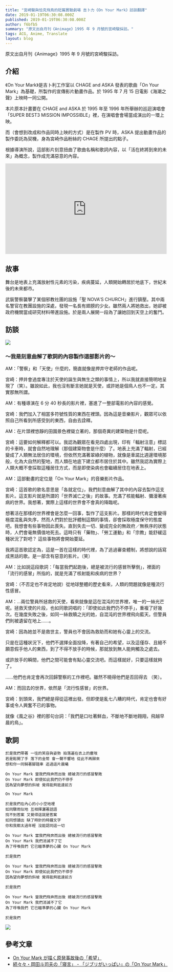 ```yaml
---
title: "宮崎駿與恰克飛鳥的短篇實驗劇場 吉卜力《On Your Mark》訪談翻譯"
date: 2019-01-19T06:30:08.000Z
published: 2019-01-19T06:30:08.000Z
author: f6bfb5
summary: "原文出自月刊《Animage》1995 年 9 月號的宮崎駿採訪。"
tags: ACG, Anime, Translate
layout: blog
---
```


原文出自月刊《Animage》1995 年 9 月號的宮崎駿採訪。

## 介紹

《On Your Mark》是吉卜利工作室以 CHAGE and ASKA 發表的歌曲「On Your Mark」為基礎，所製作的宣傳影片動畫作品。於 1995 年 7 月 15 日電影《海潮之聲》上映時一同公開。

本片原本計畫要在 CHAGE and ASKA 於 1995 年至 1996 年所舉辦的巡迴演唱會「SUPER BEST3 MISSION IMPOSSIBLE」裡，在演唱會會場當成演出的一環上映。

而（會想到改成和作品同時上映的方式）是在製作 PV 時，ASKA 提出動畫作品的製作委託為契機，身為宮崎作品粉絲的 CHAGE 所提出的點子。

根據導演所說，這部影片刻意扭曲了歌曲名稱和歌詞內容，以「活在終將到來的未來」為概念，製作成充滿惡意的內容。

<div style="position:relative;padding-bottom:56.25%;height:0;overflow:hidden;"> <iframe style="width:100%;height:100%;position:absolute;left:0px;top:0px;overflow:hidden" frameborder="0" type="text/html" title="on your mark" src="https://www.dailymotion.com/embed/video/x33j0w3" width="100%" height="100%" allowfullscreen > </iframe> </div>

## 故事

舞台是地表上充滿放射性元素的污染，疾病蔓延，人類開始轉居於地底下，世紀末後的未來都市。

武裝警察襲擊了某個邪教社團的設施「聖 NOVA'S CHURCH」進行鎮壓。其中兩名警官在教團設施的深處，發現一名長有翅膀的少女。雖然兩人將她救出，她卻被政府機關當成研究材料帶進設施。於是兩人展開一段為了讓她回到天空上的奮鬥。

## 訪談

![](https://i.imgur.com/PCqOuDx.jpg)

### ～我是刻意曲解了歌詞的內容製作這部影片的～

AM：「警察」和「天使」什麼的，簡直就像是押井守老師的作品呢。

宮崎：押井會過度專注於天使的誕生與無生之類的事情上，所以我就直接簡明地呈現了（笑）。雖說如此，我也沒有斷言她就是天使，或許她是個鳥人也不一定。其實那無所謂。

AM：有種導演在 6 分 40 秒長的影片裡，塞進了一整部電影的內容的感覺。

宮崎：我們加入了相當多符號性質的東西在裡頭。因為這是音樂影片，觀眾可以依照自己所看到所感受到的東西，自由去詮釋。

AM：在片頭裡悠靜的田園景色裡聳立著的，那個奇異的建築物是什麼呢。

宮崎：這要如何解釋都可以。我認為觀眾在看見四處出現，印有「輻射注意」標誌的卡車時，就會自然地理解（那個建築物會是什麼）了。地表上充滿了輻射，已經變成了人類無法居住的環境，但依然充滿著翠綠的植物，就像是車諾比週邊環境那般，化為大自然的聖地，而人類在地底下建立都市居住於其中。雖然我認為實際上人類大概不會採取這種居住方式，而是即使染病也會繼續居住在地表上。

AM：這部動畫的定位是「On Your Mark」的音樂影片作品。

宮崎：這首歌的歌名意思是「各就定位」，我們刻意曲解了其中的內容去製作這支影片。這支影片就是所謂的「世界滅亡之後」的故事。充滿了核能輻射、彌漫著疾病的世界。我想著，實際上這樣的世界會不會真的降臨呢。

想著活在那樣的世界裡會是怎麼一回事，製作了這支影片。那樣的時代肯定會變得極度混亂與失序，然而人們對於批評體制這類的事情，卻會採取極度保守的態度吧。我想會有些事物因此喪失。直到失去一切、變成完全的無政府／無秩序的狀態時，人們會毫無價值地死去。這時只有「藥物」、「勞工運動」和「宗教」能舒緩這種狀況了對吧？ 這些事物將會開始蔓延。

我將這首歌認定為，這是一首在這樣的時代裡，為了逃過審查體制，將想說的話寫成黑話的歌。是一部含有惡意的影片。（笑）

AM：比如說這段歌詞：「每當我們起跑後，總是被流行的感冒所擊倒」，裡面的「流行的感冒」所指的，就是充滿了核射能和疾病的世界？

宮崎：（不否定也不肯定地說）從地球整體的歷史看來，人類的問題就像是種流行性感冒。

AM：…兩位警員所拯救的天使，看來就像是這在混沌的世界裡，唯一的一絲光芒呢。拯救天使的片段，也如同歌詞唱的：「即使如此我們仍不停手」，重複了好幾次。在幾度失敗之後，如同一絲救贖之光的她，自混沌的世界裡飛向藍天。但警員們則被遺留在地上……。

宮崎：因為她並不是救世主，警員也不會因為救助而和她有心靈上的交流。

只是在這種狀況下，他們不選擇全面投降，有著自己的希望，以及這僅存、且絕不願意假手他人的東西，到了不得不放手的時候，那就放到無人能夠觸及之處去。

或許放手的瞬間，他們之間可能會有點心靈交流吧。而這樣就好，只要這樣就夠了。

……他們也肯定會再次回歸警察的工作裡吧。雖然不曉得他們是否回得去 （笑）。

AM：而回去的世界，依然是「流行性感冒」的世界。

宮崎：到頭來，我們總是得從這裡出發。但即使是亂七八糟的時代，肯定也會有好事或令人興奮不已的事物。

就像《風之谷》裡的那句台詞：「我們是口吐著鮮血，不斷地不斷地翱翔，飛越早晨的鳥」。

## 歌詞

```
於是我們帶著 一往的笑容與姿勢 拍落遍在衣上的塵埃
若是鬆開了手 落下的金幣 會一聲不響地 從此不再歸來
想和你一同騎著腳踏車 追過這片晨曦

On Your Mark 當我們飛奔而出後 總被流行的感冒擊敗
On Your Mark 即使如此我們仍不停手
因為望向夢想的斜坡 覺得能夠抵達前方

On Your Mark

於是我們在內心的小小空地裡
如同驟雨似地 互相揮灑著話語
找不到答案 又覺得這就是答案
如同想讀出 缺了時針的時鐘文字
你和我都太過年輕 沒能認同這一切

On Your Mark 當我們飛奔而出後 總被流行的感冒擊敗
On Your Mark 我們消滅不了它
為了呼喚我們 它已瞄準夢的心臟 On Your Mark

於是我們

On Your Mark 當我們飛奔而出後 總被流行的感冒擊敗
On Your Mark 即使如此我們仍不停手
因為望向夢想的斜坡 覺得能夠抵達前方

於是我們

On Your Mark 當我們飛奔而出後 總被流行的感冒擊敗
On Your Mark 我們消滅不了它
為了呼喚我們 它已瞄準夢的心臟 On Your Mark

於是我們
```

![](https://i.imgur.com/m9ONs9p.jpg)

## 參考文章

- [On Your Mark が描く原発事故後の「希望」](http://uttyr.blog90.fc2.com/blog-entry-3.html)
- [続々々・岡田斗司夫の「寝言」 - 「ジブリがいっぱい」の「On Your Mark」](http://blog.livedoor.jp/macgyer/archives/51369878.html)
